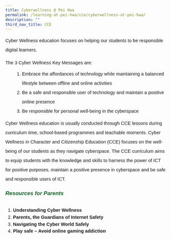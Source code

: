 ```yaml
---
title: Cyberwellness @ Pei Hwa
permalink: /learning-at-pei-hwa/cce/cyberwellness-at-pei-hwa/
description: ""
third_nav_title: CCE
---
```

<p style="font-size:14.5px; line-height:2;margin-top:0px;font-family:sans-serif;">Cyber Wellness education focuses on helping our students to be responsible digital learners.</p>

<p style="font-size:14.5px; line-height:1.5;margin-top:0px; font-family:sans-serif;">The 3 Cyber Wellness Key Messages are:  
</p>
<ol style="margin-top:-5px;margin-left: 2em;">
	<li style="font-size:14.5px; line-height:2;font-family:sans-serif;">Embrace the affordances of technology while maintaining a balanced lifestyle between offline and online activities</li>
	<li style="font-size:14.5px; line-height:2;font-family:sans-serif;">Be a safe and responsible user of technology and maintain a positive online presence</li>
	<li style="font-size:14.5px; line-height:2;font-family:sans-serif;margin-bottom:-5px;">Be responsible for personal well-being in the cyberspace</li>
</ol>

<p style="font-size:14.5px; line-height:2;margin-top:0px;font-family:sans-serif;">Cyber Wellness education is usually conducted through CCE lessons during curriculum time, school-based programmes and teachable moments. Cyber Wellness in Character and Citizenship Education (CCE) focuses on the well-being of our students as they navigate cyberspace. The CCE curriculum aims to equip students with the knowledge and skills to harness the power of ICT for positive purposes, maintain a positive presence in cyberspace and be safe and responsible users of ICT.</p>

<h6 style="color:#0B6623;;font-family:sans-serif;font-weight:bold;"><strong style="font-family:sans-serif;font-size:17px;color:#0B6623;">Resources for Parents</strong></h6>

<ol style="margin-top:15px;">
	<li style="font-size:14.5px; line-height:1.5;font-family:sans-serif;"><a href="https://www.schoolbag.edu.sg/story/understanding-cyber-wellness" style="font-size:14.5px; line-height:1.5;font-family:sans-serif;font-weight:bold;text-decoration: none;">Understanding Cyber Wellness</a></li>
	<li style="font-size:14.5px; line-height:1.5;font-family:sans-serif;"><a href="https://www.schoolbag.edu.sg/story/parents-the-guardians-of-internet-safety" style="font-size:14.5px; line-height:1.5;font-family:sans-serif;font-weight:bold;text-decoration: none;">Parents, the Guardians of Internet Safety 
</a></li>
	<li style="font-size:14.5px; line-height:1.5;font-family:sans-serif;"><a href="https://www.schoolbag.edu.sg/story/navigating-the-cyber-world-safely" style="font-size:14.5px; line-height:1.5;font-family:sans-serif;font-weight:bold;text-decoration: none;">Navigating the Cyber World Safely
</a></li>
	<li style="font-size:14.5px; line-height:1.5;font-family:sans-serif;"><a href="https://www.schoolbag.edu.sg/story/play-safe-avoid-online-gaming-addiction" style="font-size:14.5px; line-height:1.5;font-family:sans-serif;font-weight:bold;text-decoration: none;">Play safe – Avoid online gaming addiction</a></li>
</ol>